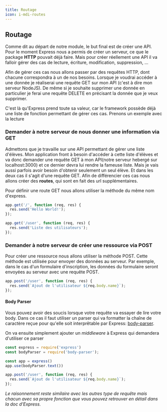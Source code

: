 ```yaml
---
title: Routage
icon: i-mdi-routes
---
```


## Routage

Comme dit au départ de notre module, le but final est de créer une API. Pour le moment Express nous a permis de créer un serveur, ce que le package **HTTP** pouvait déjà faire. Mais pour créer réellement une API il va falloir gérer des cas de lecture, écriture, modification, suppression, ...

Afin de gérer ces cas nous allons passer par des requêtes HTTP, dont chacune correspondra à un de nos besoins. Lorsque je voudrai accéder à une donnée je réaliserai une requête GET sur mon API (c'est à dire mon serveur NodeJS). De même si je souhaite supprimer une donnée en particulier je ferai une requête DELETE en précisant la donnée que je veux supprimer.

C'est là qu'Express prend toute sa valeur, car le framework possède déjà une liste de fonction permettant de gérer ces cas. Prenons un exemple avec la lecture

### Demander à notre serveur de nous donner une information via GET

Admettons que je travaille sur une API permettant de gérer une liste d'élèves. Mon application front à besoin d'accéder à cette liste d'élèves et va donc demander une requête GET à mon API(notre serveur hebergé sur localhost:3000) et ce dernier devra lui rendre la fameuse liste. Mais je vais aussi parfois avoir besoin d'obtenir seulement un seul élève. Et dans les deux cas il s'agit d'une requête GET. Afin de différencier ces cas nous allons créer des **routes**, qui sont en fait des url supplémentaires.

Pour définir une route GET nous allons utiliser la méthode du même nom d'express.

```javascript
app.get('/', function (req, res) {
  res.send('Hello World!');
});

app.get('/user', function (req, res) {
  res.send('Liste des utilisateurs');
});

```

### Demander à notre serveur de créer une ressource via POST

Pour créer une ressource nous allons utiliser la méthode POST. Cette méthode est utilisée pour envoyer des données au serveur. Par exemple, dans le cas d'un formulaire d'inscription, les données du formulaire seront envoyées au serveur avec une requête POST.

```javascript
app.post('/user', function (req, res) {
  res.send(`Ajout de l'utilisateur ${req.body.name}`);
});
```

#### Body Parser

Vous pouvez avoir des soucis lorsque votre requête va essayer de lire votre body. Dans ce cas il faut utiliser un parser qui va formatter la chaîne de caractère reçue pour qu'elle soit interprêtable par Express: [body-parser](https://www.npmjs.com/package/body-parser).

On va ensuite simplement ajouter un *middleware* à Express qui demandera d'utiliser ce parser

```javascript
const express = require('express')
const bodyParser = require('body-parser');

const app = express()
app.use(bodyParser.text())

app.post('/user', function (req, res) {
  res.send(`Ajout de l'utilisateur ${req.body.name}`);
});
```

*Le raisonnement reste similaire avec les autres type de requête mais chacun avec sa propre fonction que vous pouvez retrouver en détail dans la doc d'Express.*